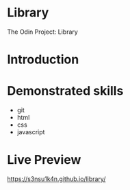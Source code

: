 # Library

The Odin Project: Library

# Introduction

# Demonstrated skills

- git
- html
- css
- javascript

# Live Preview

https://s3nsu1k4n.github.io/library/
